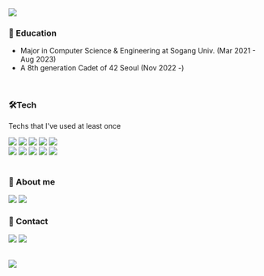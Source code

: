 <img src="https://capsule-render.vercel.app/api?type=waving&color=FFC0CB&height=130&text=%20@YounginYoon%20&animation=&fontColor=ffffff&fontSize=30&fontAlignY=40" />

### 🏫 Education
- Major in Computer Science & Engineering at Sogang Univ. (Mar 2021 - Aug 2023) </li>
- A 8th generation Cadet of 42 Seoul (Nov 2022 -)</li>
<br/>

### 🛠️Tech
<div>
  <p>Techs that I've used at least once</p>
  <img src="https://img.shields.io/badge/CSS-1572B6?style=flat-square&logo=css3&logoColor=white"/>
  <img src="https://img.shields.io/badge/HTML-E34F26?style=flat-square&logo=html5&logoColor=white"/>
  <img src="https://img.shields.io/badge/JavaScript-F7DF1E?style=flat-square&logo=javascript&logoColor=black"/>
  <img src="https://img.shields.io/badge/java-007396?style=flat-square&logo=java&logoColor=white"/>
  <img src="https://img.shields.io/badge/React-61DAFB?style=flat-square&logo=React&logoColor=black"/>
  <br/>
  <img src="https://img.shields.io/badge/Firebase-FFCA28?style=flat-square&logo=firebase&logoColor=white"/>
  <img src="https://img.shields.io/badge/Git-F05032?style=flat-square&logo=git&logoColor=white"/>
  <img src="https://img.shields.io/badge/C-A8B9CC?style=flat-square&logo=C&logoColor=white"/>
  <img src="https://img.shields.io/badge/C++-00599C?style=flat-square&logo=C++&logoColor=white"/>
  <img src="https://img.shields.io/badge/Python-3776AB?style=flat-square&logo=python&logoColor=white"/>
</div>
<br/>

### 🙋 About me
  <a href="https://younginstudy.tistory.com"><img src="https://img.shields.io/badge/Tistory-010101?style=flat-square&logo=tistory&logoColor=white&link=https://younginstudy.tistory.com"></a>
  <a href="https://blog.naver.com/3ylsj"><img src="https://img.shields.io/badge/Blog-4FC08D?style=flat-square&logo=naver&logoColor=white&link=https://blog.naver.com/3ylsj"></a>
<br/>

### 💬 Contact

<a href="mailto:3ylsjlsj@gmail.com"><img src="https://img.shields.io/badge/Gmail-E95420?style=flat-square&logo=gmail&logoColor=white"></a>
<a href="https://www.linkedin.com/in/younginyoon"><img src="https://img.shields.io/badge/LinkedIn-0055FF?style=flat-square&logo=linkedin&logoColor=white&link=https://www.linkedin.com/in/younginyoon"></a>
<br/><br/>
<div>
<a href="https://hits.seeyoufarm.com"><img src="https://hits.seeyoufarm.com/api/count/incr/badge.svg?url=https%3A%2F%2Fgithub.com%2FYounginYoon&count_bg=%23FFC0CB&title_bg=%23C49CB7&icon=github.svg&icon_color=%23FFFFFF&title=hits&edge_flat=false"/></a>
</div>

